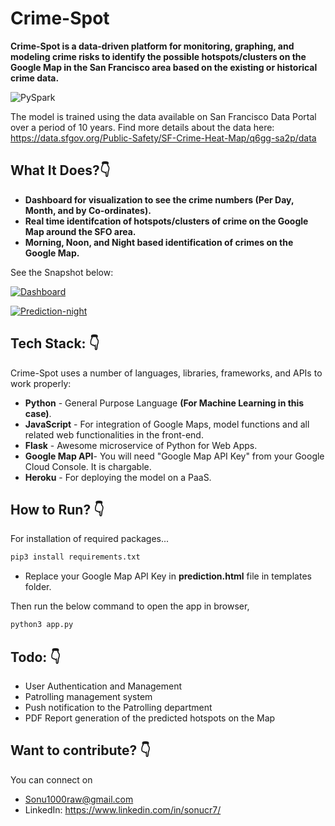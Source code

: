# Crime-Spot

**Crime-Spot is a data-driven platform for monitoring, graphing, and modeling crime risks to identify the possible hotspots/clusters on the Google Map in the San Francisco area based on the existing or historical crime data.**

![PySpark](https://i.ibb.co/PNgMCXz/landing-page-policing.png)

The model is trained using the data available on San Francisco Data Portal over a period of 10 years. Find more details about the data here: https://data.sfgov.org/Public-Safety/SF-Crime-Heat-Map/q6gg-sa2p/data

## What It Does?👇

+ **Dashboard for visualization to see the crime numbers (Per Day, Month, and by Co-ordinates).**
+ **Real time identifcation of  hotspots/clusters of crime on the Google Map around the SFO area.**
+ **Morning, Noon, and Night based identification of crimes on the Google Map.**

See the Snapshot below:

<a href="https://ibb.co/rFJT9RC"><img src="https://i.ibb.co/bQnqtMS/Dashboard.png" alt="Dashboard" border="0"></a>

<a href="https://ibb.co/LhfWDv8"><img src="https://i.ibb.co/QjGR7Xf/Prediction-night.png" alt="Prediction-night" border="0"></a>


## Tech Stack: 👇
Crime-Spot uses a number of languages, libraries, frameworks, and APIs to work properly:

- **Python** - General Purpose Language **(For Machine Learning in this case)**.
- **JavaScript** - For integration of Google Maps, model functions and all related web functionalities in the front-end.
- **Flask** - Awesome microservice of Python for Web Apps.
- **Google Map API**- You will need "Google Map API Key" from your Google Cloud Console. It is chargable. 
- **Heroku** - For deploying the model on a PaaS.



## How to Run? 👇
For installation of required packages...

```sh
pip3 install requirements.txt
```
+ Replace your Google Map API Key in **prediction.html** file in templates folder.

Then run the below command to open the app in browser, 
```sh
python3 app.py
```

## Todo: 👇

+ User Authentication and Management
+ Patrolling management system
+ Push notification to the Patrolling department
+ PDF Report generation of the predicted hotspots on the Map


## Want to contribute? 👇
You can connect on 
+ Sonu1000raw@gmail.com
+ LinkedIn: https://www.linkedin.com/in/sonucr7/













